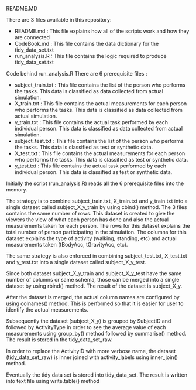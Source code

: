 
README.MD

There are 3 files available in this repository:
- README.md : This file explains how all of the scripts work and how they are connected
- CodeBook.md : This file contains the data dictionary for the tidy_data_set.txt
- run_analysis.R : This file contains the logic required to produce tidy_data_set.txt

Code behind run_analysis.R
There are 6 prerequisite files :
- subject_train.txt : This file contains the list of the person who performs the tasks. This data is classified as data collected from actual simulation.
- X_train.txt : This file contains the actual measurements for each person who performs the tasks. This data is classified as data collected from actual simulation.
- y_train.txt : This file contains the actual task performed by each individual person. This data is classified as data collected from actual simulation.
- subject_test.txt : This file contains the list of the person who performs the tasks. This data is classified as test or synthetic data.
- X_test.txt : This file contains the actual measurements for each person who performs the tasks. This data is classified as test or synthetic data.
- y_test.txt : This file contains the actual task performed by each individual person. This data is classified as test or synthetic data.

Initially the script (run_analysis.R) reads all the 6 prerequisite files into the memory.

The strategy is to combine subject_train.txt, X_train.txt and y_train.txt into a single dataset called subject_X_y_train by using cbind() method. The 3 files contains the same number of rows. This dataset is created to give the viewers the view of what each person has done and also the actual measurements taken for each person. The rows for this dataset explains the total number of person participating in the simulation. The columns for this dataset explains the type of activity (walking, standing, etc) and actual measurements taken (tBodyAcc, tGravityAcc, etc).

The same strategy is also enforced in combining subject_test.txt, X_test.txt and y_test.txt into a single dataset called subject_X_y_test.

Since both dataset subject_X_y_train and subject_X_y_test have the same number of columns or same schema, those can be merged into a single dataset by using rbind() method. The result of the dataset is subject_X_y.

After the dataset is merged, the actual column names are configured by using colnames() method. This is performed so that it is easier for user to identify the actual measurements.

Subsequently the dataset (subject_X_y) is grouped by SubjectID and followed by ActivityType in order to see the average value of each measurements using group_by() method followed by summarise() method. The result is stored in the tidy_data_set_raw.

In order to replace the ActivityID with more verbose name, the dataset (tidy_data_set_raw) is inner joined with activity_labels using inner_join() method.

Eventually the tidy data set is stored into tidy_data_set. The result is written into text file using write.table() method
